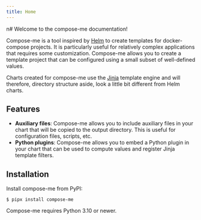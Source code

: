 ```yaml
---
title: Home
---
```


n# Welcome to the compose-me documentation!

  [Helm]: https://helm.sh/
  [Jinja]: https://jinja.palletsprojects.com/

Compose-me is a tool inspired by [Helm][] to create templates for docker-compose projects. It is particularly useful
for relatively complex applications that requires some customization. Compose-me allows you to create a template
project that can be configured using a small subset of well-defined values.

Charts created for compose-me use the [Jinja][] template engine and will therefore, directory structure aside, look
a little bit different from Helm charts.

## Features

* **Auxiliary files**: Compose-me allows you to include auxiliary files in your chart that will be copied to the
  output directory. This is useful for configuration files, scripts, etc.
* **Python plugins**: Compose-me allows you to embed a Python plugin in your chart that can be used to compute
  values and register Jinja template filters.

## Installation

Install compose-me from PyPI:

    $ pipx install compose-me

Compose-me requires Python 3.10 or newer.
